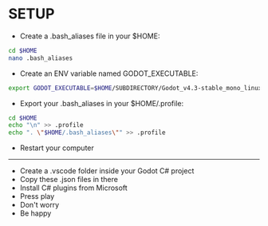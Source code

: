 # SETUP

- Create a .bash_aliases file in your $HOME:
```bash
cd $HOME
nano .bash_aliases
```
- Create an ENV variable named GODOT_EXECUTABLE:
```bash
export GODOT_EXECUTABLE=$HOME/SUBDIRECTORY/Godot_v4.3-stable_mono_linux.x86_64
```
- Export your .bash_aliases in your $HOME/.profile:
```bash
cd $HOME
echo "\n" >> .profile
echo ". \"$HOME/.bash_aliases\"" >> .profile
```
- Restart your computer
---
- Create a .vscode folder inside your Godot C# project
- Copy these .json files in there
- Install C# plugins from Microsoft
- Press play
- Don't worry
- Be happy